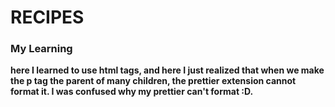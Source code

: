 # RECIPES

### My Learning

**here I learned to use html tags, and here I just realized that when we make the p tag the parent of many children, the prettier extension cannot format it. I was confused why my prettier can't format :D.**
